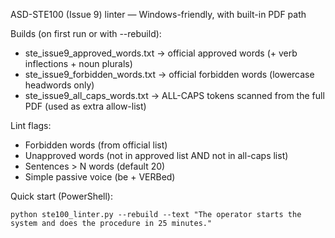 ASD-STE100 (Issue 9) linter — Windows-friendly, with built-in PDF path

Builds (on first run or with --rebuild):
  - ste_issue9_approved_words.txt        -> official approved words (+ verb inflections + noun plurals)
  - ste_issue9_forbidden_words.txt       -> official forbidden words (lowercase headwords only)
  - ste_issue9_all_caps_words.txt        -> ALL-CAPS tokens scanned from the full PDF (used as extra allow-list)

Lint flags:
  - Forbidden words (from official list)
  - Unapproved words (not in approved list AND not in all-caps list)
  - Sentences > N words (default 20)
  - Simple passive voice (be + VERBed)

Quick start (PowerShell):
```
python ste100_linter.py --rebuild --text "The operator starts the system and does the procedure in 25 minutes."
```

